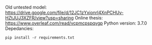 Old untested model: https://drive.google.com/file/d/12JC1zYxionrI4XnPCHUv-HZtJUJ3XZFR/view?usp=sharing
Online thesis: https://www.overleaf.com/read/vcpmcpspqvgp
Python version: 3.7.0
Depedancies:
```
pip install -r requirements.txt
```
